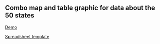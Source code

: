 Combo map and table graphic for data about the 50 states
--------------------------------------------------------

[Demo](http://www.motherjones.com/politics/2014/07/teen-abortion-judicial-bypass-parental-notification)

[Spreadsheet template](https://docs.google.com/spreadsheet/ccc?key=0AuHOPshyxQGGdDFnemtSV2tCXzJDOFNfeDNQY2lvb2c&usp=drive_web)

